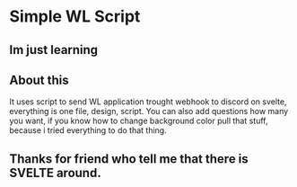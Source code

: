 # Simple WL Script
## Im just learning

## About this

It uses script to send WL application trought webhook to discord on svelte, everything is one file, design, script. You can also add questions how many you want, if you know how to change background color pull that stuff, because i tried everything to do that thing. 

## Thanks for friend who tell me that there is SVELTE around.
